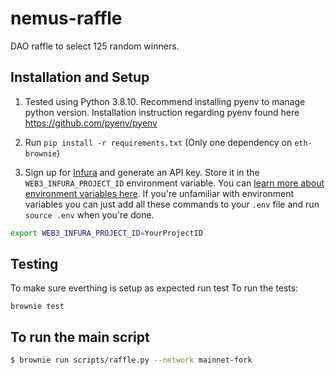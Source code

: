 # nemus-raffle
DAO raffle to select 125 random winners.


## Installation and Setup

1. Tested using Python 3.8.10. Recommend installing pyenv to manage python version.
Installation instruction regarding pyenv found here https://github.com/pyenv/pyenv

2. Run `pip install -r requirements.txt` (Only one dependency on `eth-brownie`)

3. Sign up for [Infura](https://infura.io/) and generate an API key. Store it in the `WEB3_INFURA_PROJECT_ID` environment variable. You can [learn more about environment variables here](https://www.twilio.com/blog/2017/01/how-to-set-environment-variables.html). If you're unfamiliar with environment variables you can just add all these commands to your `.env` file and run `source .env` when you're done. 

```bash
export WEB3_INFURA_PROJECT_ID=YourProjectID
```

## Testing
To make sure everthing is setup as expected run test
To run the tests:

```
brownie test
```

## To run the main script
```bash
$ brownie run scripts/raffle.py --network mainnet-fork
```